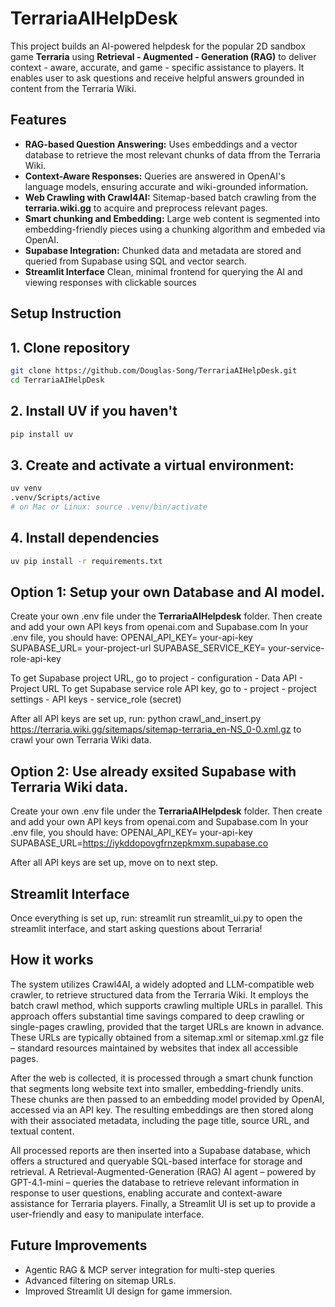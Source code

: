 # TerrariaAIHelpDesk
This project builds an AI-powered helpdesk for the popular 2D sandbox game **Terraria** using **Retrieval - Augmented - Generation (RAG)**
to deliver context - aware, accurate, and game - specific assistance to players. It enables user to ask questions and receive helpful answers grounded in
content from the Terraria Wiki.

## Features
- **RAG-based Question Answering:** Uses embeddings and a vector database to retrieve the most relevant chunks of data ffrom the Terraria Wiki.
- **Context-Aware Responses:** Queries are answered in OpenAI's language models, ensuring accurate and wiki-grounded information.
- **Web Crawling with Crawl4AI:** Sitemap-based batch crawling from the **terraria.wiki.gg** to acquire and preprocess relevant pages.
- **Smart chunking and Embedding:** Large web content is segmented into embedding-friendly pieces using a chunking algorithm and embeded via OpenAI.
- **Supabase Integration:** Chunked data and metadata are stored and queried from Supabase using SQL and vector search.
- **Streamlit Interface** Clean, minimal frontend for querying the AI and viewing responses with clickable sources

## Setup Instruction

## 1. Clone repository

```bash
git clone https://github.com/Douglas-Song/TerrariaAIHelpDesk.git
cd TerrariaAIHelpDesk
```

## 2. Install UV if you haven't
```bash
pip install uv
```

## 3. Create and activate a virtual environment:
```bash
uv venv
.venv/Scripts/active
# on Mac or Linux: source .venv/bin/activate
```

## 4. Install dependencies
```bash
uv pip install -r requirements.txt
```

## Option 1: Setup your own Database and AI model.
Create your own .env file under the **TerrariaAIHelpdesk** folder. Then create and add your own API keys from openai.com and Supabase.com
In your .env file, you should have:
OPENAI_API_KEY= your-api-key
SUPABASE_URL= your-project-url
SUPABASE_SERVICE_KEY= your-service-role-api-key

To get Supabase project URL, go to project - configuration - Data API - Project URL
To get Supabase service role API key, go to - project - project settings - API keys - service_role (secret)

After all API keys are set up, run: python crawl_and_insert.py https://terraria.wiki.gg/sitemaps/sitemap-terraria_en-NS_0-0.xml.gz
to crawl your own Terraria Wiki data.

## Option 2: Use already exsited Supabase with Terraria Wiki data.
Create your own .env file under the **TerrariaAIHelpdesk** folder. Then create and add your own API keys from openai.com and Supabase.com
In your .env file, you should have:
OPENAI_API_KEY= your-api-key
SUPABASE_URL=https://iykddopovgfrnzepkmxm.supabase.co

After all API keys are set up, move on to next step.

## Streamlit Interface
Once everything is set up, run: streamlit run streamlit_ui.py
to open the streamlit interface, and start asking questions about Terraria!


## How it works
The system utilizes Crawl4AI, a widely adopted and LLM-compatible web crawler, to retrieve structured data from the Terraria Wiki. It employs the batch crawl method, which supports crawling multiple URLs in parallel. This approach offers substantial time savings compared to deep crawling or single-pages crawling, provided that the target URLs are known in advance. These URLs are typically obtained from a sitemap.xml or sitemap.xml.gz file – standard resources maintained by websites that index all accessible pages. 

After the web is collected, it is processed through a smart chunk function that segments long website text into smaller, embedding-friendly units. These chunks are then passed to an embedding model provided by OpenAI, accessed via an API key. The resulting embeddings are then stored along with their associated metadata, including the page title, source URL, and textual content. 

All processed reports are then inserted into a Supabase database, which offers a structured and queryable SQL-based interface for storage and retrieval. A Retrieval-Augmented-Generation (RAG) AI agent – powered by GPT-4.1-mini – queries the database to retrieve relevant information in response to user questions, enabling accurate and context-aware assistance for Terraria players. Finally, a Streamlit UI is set up to provide a user-friendly and easy to manipulate interface.

## Future Improvements
- Agentic RAG & MCP server integration for multi-step queries
- Advanced filtering on sitemap URLs.
- Improved Streamlit UI design for game immersion.